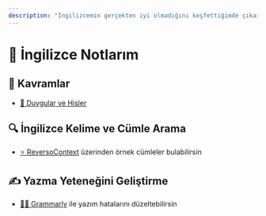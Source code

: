 ```yaml
---
description: "İngilizcemin gerçekten iyi olmadığını keşfettiğimde çıkardığım notlar (\U0001F6A7)"
---
```


# 👅 İngilizce Notlarım

## 💎 Kavramlar

* [💞 Duygular ve Hisler](https://ingilizcebankasi.com/ingilizce-duygular-ve-hisler-feelings-and-emotions/)

## 🔍 İngilizce Kelime ve Cümle Arama

* [⭐ ReversoContext](https://context.reverso.net/%C3%A7eviri/) üzerinden örnek cümleler bulabilirsin

## ✍ Yazma Yeteneğini Geliştirme

* [👨‍🔧 Grammarly](https://www.grammarly.com/) ile yazım hatalarını düzeltebilirsin



